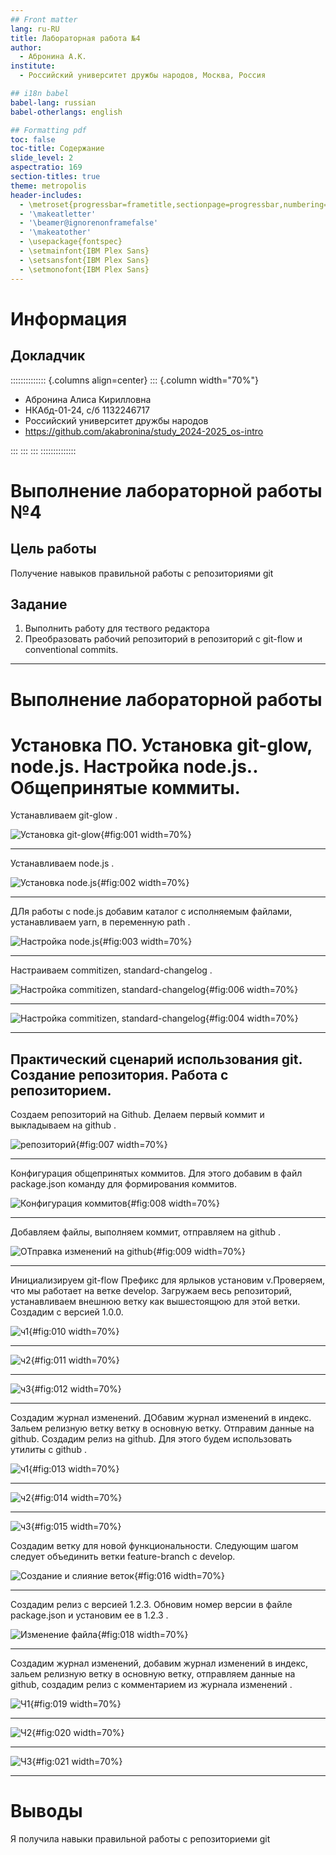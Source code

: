 ```yaml
---
## Front matter
lang: ru-RU
title: Лабораторная работа №4
author:
  - Абронина А.К.
institute:
  - Российский университет дружбы народов, Москва, Россия

## i18n babel
babel-lang: russian
babel-otherlangs: english

## Formatting pdf
toc: false
toc-title: Содержание
slide_level: 2
aspectratio: 169
section-titles: true
theme: metropolis
header-includes:
  - \metroset{progressbar=frametitle,sectionpage=progressbar,numbering=fraction}
  - '\makeatletter'
  - '\beamer@ignorenonframefalse'
  - '\makeatother'
  - \usepackage{fontspec}
  - \setmainfont{IBM Plex Sans}
  - \setsansfont{IBM Plex Sans}
  - \setmonofont{IBM Plex Sans}
---
```



# Информация

## Докладчик

:::::::::::::: {.columns align=center}
::: {.column width="70%"}

  * Абронина Алиса Кирилловна
  * НКАбд-01-24, с/б 1132246717
  * Российский университет дружбы народов
  * <https://github.com/akabronina/study_2024-2025_os-intro>

:::
::: 
:::
::::::::::::::
# Выполнение лабораторной работы №4

## Цель работы

Получение навыков правильной работы с репозиториями git

## Задание

1. Выполнить работу для тествого редактора
2. Преобразовать рабочий репозиторий в репозиторий с git-flow и conventional commits.

---

# Выполнение лабораторной работы

# Установка ПО. Установка git-glow, node.js. Настройка node.js.. Общепринятые коммиты.

Устанавливаем git-glow .


![Установка git-glow](image/1){#fig:001 width=70%}

---

Устанавливаем node.js .


![Установка node.js](image/2){#fig:002 width=70%}

---

ДЛя работы с node.js добавим каталог с исполняемым файлами, устанавливаем yarn, в переменную path .

![Настройка node.js](image/3){#fig:003 width=70%}

---

Настраиваем commitizen, standard-changelog .

![Настройка commitizen, standard-changelog](image/6){#fig:006 width=70%}

---

![Настройка commitizen, standard-changelog](image/4){#fig:004 width=70%}
 
---

## Практический сценарий использования git. Создание репозитория. Работа с репозиторием.

Создаем репозиторий на Github. Делаем первый коммит и выкладываем на github .

![репозиторий](image/7){#fig:007 width=70%}

---

Конфигурация общепринятых коммитов. Для этого добавим в файл package.json команду для формирования коммитов.

![Конфигурация коммитов](image/8){#fig:008 width=70%}

---

Добавляем файлы, выполняем коммит, отправляем на github .

![ОТправка изменений на github](image/9){#fig:009 width=70%}

---

Инициализируем git-flow Префикс для ярлыков установим v.Проверяем, что мы работает на ветке develop. Загружаем весь репозиторий, устанавливаем внешнюю ветку как вышестоящюю для этой ветки. Создадим с версией 1.0.0.

![ч1](image/10){#fig:010 width=70%}

---

![ч2](image/11){#fig:011  width=70%}

---

![ч3](image/12){#fig:012 width=70%}

---

Создадим журнал изменений. ДОбавим журнал изменений в индекс. Зальем релизную ветку ветку в основную ветку. Отправим данные на github. Создадим релиз на github. Для этого будем использовать утилиты с github .

![ч1](image/13){#fig:013 width=70%}

---

![ч2](image/14){#fig:014 width=70%}

---

![ч3](image/15){#fig:015 width=70%}

Создадим ветку для новой функциональности. Следующим шагом следует объединить ветки feature-branch с develop.

![Создание и слияние веток](image/16){#fig:016 width=70%}

---

Создадим релиз с версией 1.2.3. Обновим номер версии в файле package.json и установим ее в 1.2.3 .

![Изменение файла](image/18){#fig:018 width=70%}

---

Создадим журнал изменений, добавим журнал изменений в индекс, зальем релизную ветку в основную ветку, отправляем данные на github, создадим релиз с комментарием из журнала изменений .

![Ч1](image/19){#fig:019 width=70%}

---

![Ч2](image/20){#fig:020 width=70%}

---

![Ч3](image/21){#fig:021 width=70%} 


---

# Выводы

Я получила навыки правильной работы с репозиториеми git






















